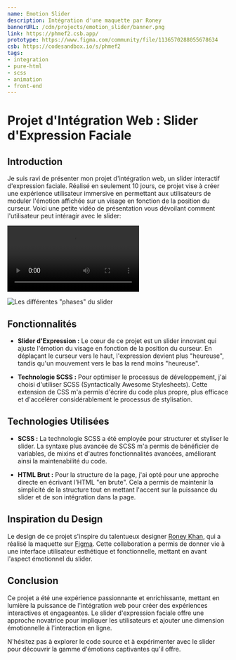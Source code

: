 ```yaml
---
name: Emotion Slider
description: Intégration d'une maquette par Roney
bannerURL: /cdn/projects/emotion_slider/banner.png
link: https://phmef2.csb.app/
prototype: https://www.figma.com/community/file/1136570288055678634
csb: https://codesandbox.io/s/phmef2
tags:
- integration
- pure-html
- scss
- animation
- front-end
---
```


# Projet d'Intégration Web : Slider d'Expression Faciale

## Introduction

Je suis ravi de présenter mon projet d'intégration web, un slider interactif d'expression faciale. Réalisé en seulement 10 jours, ce projet vise à créer une expérience utilisateur immersive en permettant aux utilisateurs de moduler l'émotion affichée sur un visage en fonction de la position du curseur.
Voici une petite vidéo de présentation vous dévoilant comment l'utilisateur peut intéragir avec le slider:

![video](/cdn/projects/emotion_slider/presentation.webm)

![Les différentes "phases" du slider](/cdn/projects/emotion_slider/sliders.png)

## Fonctionnalités

- **Slider d'Expression :** Le cœur de ce projet est un slider innovant qui ajuste l'émotion du visage en fonction de la position du curseur. En déplaçant le curseur vers le haut, l'expression devient plus "heureuse", tandis qu'un mouvement vers le bas la rend moins "heureuse".

- **Technologie SCSS :** Pour optimiser le processus de développement, j'ai choisi d'utiliser SCSS (Syntactically Awesome Stylesheets). Cette extension de CSS m'a permis d'écrire du code plus propre, plus efficace et d'accélérer considérablement le processus de stylisation.

## Technologies Utilisées

- **SCSS :** La technologie SCSS a été employée pour structurer et styliser le slider. La syntaxe plus avancée de SCSS m'a permis de bénéficier de variables, de mixins et d'autres fonctionnalités avancées, améliorant ainsi la maintenabilité du code.

- **HTML Brut :** Pour la structure de la page, j'ai opté pour une approche directe en écrivant l'HTML "en brute". Cela a permis de maintenir la simplicité de la structure tout en mettant l'accent sur la puissance du slider et de son intégration dans la page.

## Inspiration du Design

Le design de ce projet s'inspire du talentueux designer [Roney Khan](https://www.figma.com/@roneyux), qui a réalisé la maquette sur [Figma](https://www.figma.com/community/file/1136570288055678634). Cette collaboration a permis de donner vie à une interface utilisateur esthétique et fonctionnelle, mettant en avant l'aspect émotionnel du slider.

## Conclusion

Ce projet a été une expérience passionnante et enrichissante, mettant en lumière la puissance de l'intégration web pour créer des expériences interactives et engageantes. Le slider d'expression faciale offre une approche novatrice pour impliquer les utilisateurs et ajouter une dimension émotionnelle à l'interaction en ligne.

N'hésitez pas à explorer le code source et à expérimenter avec le slider pour découvrir la gamme d'émotions captivantes qu'il offre.
